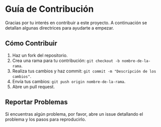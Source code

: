 # Guía de Contribución

Gracias por tu interés en contribuir a este proyecto. A continuación se detallan algunas directrices para ayudarte a empezar.

## Cómo Contribuir
1. Haz un fork del repositorio.
2. Crea una rama para tu contribución: `git checkout -b nombre-de-la-rama`.
3. Realiza tus cambios y haz commit: `git commit -m "Descripción de los cambios"`.
4. Envía tus cambios: `git push origin nombre-de-la-rama`.
5. Abre un pull request.

## Reportar Problemas
Si encuentras algún problema, por favor, abre un issue detallando el problema y los pasos para reproducirlo.
